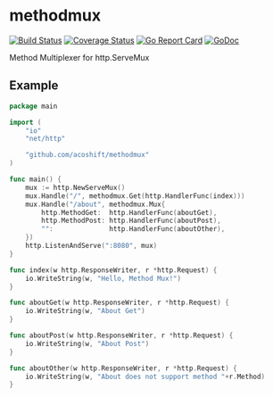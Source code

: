 # methodmux

[![Build Status](https://travis-ci.org/acoshift/methodmux.svg?branch=master)](https://travis-ci.org/acoshift/methodmux)
[![Coverage Status](https://coveralls.io/repos/github/acoshift/methodmux/badge.svg?branch=master)](https://coveralls.io/github/acoshift/methodmux?branch=master)
[![Go Report Card](https://goreportcard.com/badge/github.com/acoshift/methodmux)](https://goreportcard.com/report/github.com/acoshift/methodmux)
[![GoDoc](https://godoc.org/github.com/acoshift/methodmux?status.svg)](https://godoc.org/github.com/acoshift/methodmux)

Method Multiplexer for http.ServeMux

## Example

```go
package main

import (
    "io"
    "net/http"

    "github.com/acoshift/methodmux"
)

func main() {
    mux := http.NewServeMux()
    mux.Handle("/", methodmux.Get(http.HandlerFunc(index)))
    mux.Handle("/about", methodmux.Mux{
        http.MethodGet:  http.HandlerFunc(aboutGet),
        http.MethodPost: http.HandlerFunc(aboutPost),
        "":              http.HandlerFunc(aboutOther),
    })
    http.ListenAndServe(":8080", mux)
}

func index(w http.ResponseWriter, r *http.Request) {
    io.WriteString(w, "Hello, Method Mux!")
}

func aboutGet(w http.ResponseWriter, r *http.Request) {
    io.WriteString(w, "About Get")
}

func aboutPost(w http.ResponseWriter, r *http.Request) {
    io.WriteString(w, "About Post")
}

func aboutOther(w http.ResponseWriter, r *http.Request) {
    io.WriteString(w, "About does not support method "+r.Method)
}
```
